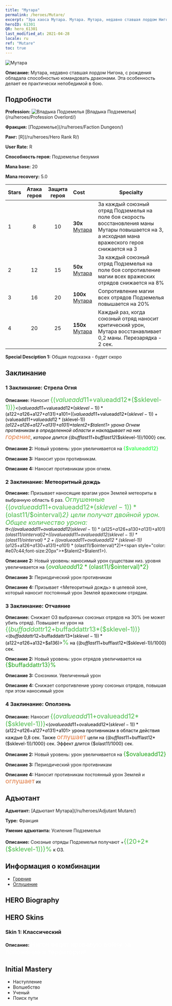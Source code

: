 ```yaml
---
title: "Мутара"
permalink: /heroes/Mutare/
excerpt: "Эра хаоса Мутара. Мутара. Мутара, недавно ставшая лордом Нигона, с рождения обладала способностью командовать драконами. Эта особенность делает ее практически непобедимой в бою."
heroID: 61301
QR: hero_61301
last_modified_at: 2021-04-28
locale: ru
ref: "Mutare"
toc: true
---
```

  ![Мутара](/images/h/h_Mutare.jpg)

 **Описание:** Мутара, недавно ставшая лордом Нигона, с рождения обладала способностью командовать драконами. Эта особенность делает ее практически непобедимой в бою.
## Подробности
 **Profession:** ![Владыка Подземелья](/images/h/h_prof_16.png)  [Владыка Подземелья](/ru/heroes/Profession Overlord/)

 **Фракция:** [Подземелье](/ru/heroes/Faction Dungeon/)

 **Ранг:** [R](/ru/heroes/Hero Rank R/)

 **User Rate:** R

 **Способность героя:** Подземелье безумия

 **Mana base:** 20

 **Mana recovery:** 5.0


  | Stars | Атака героя | Защита героя | Cost |     Specialty     |
  |---------|:---------------:|:---------------:|:--|--------------------|
  |    1    | 8 | 10 | **30x** [Мутара](/ItemsRU/her_389/) | За каждый союзный отряд Подземелья на поле боя скорость восстановления маны Мутары повышается на 3, а исходная мана вражеского героя снижается на 3 |
  |    2    | 12 | 15 | **50x** [Мутара](/ItemsRU/her_389/) | За каждый союзный отряд Подземелья на поле боя сопротивление магии всех вражеских отрядов снижается на 8% |
  |    3    | 16 | 20 | **100x** [Мутара](/ItemsRU/her_389/) | Сопротивление магии всех отрядов Подземелья повышается на 20% |
  |    4    | 20 | 25 | **150x** [Мутара](/ItemsRU/her_389/) | Каждый раз, когда союзный отряд наносит критический урон, Мутара восстанавливает 0,2 маны. Перезарядка - 2 сек. |

 **Special Desciption 1:** Общая подсказка - будет скоро

## Заклинание
### 1 Заклинание: Стрела Огня
 **Описание:** Наносит <span style="color: #48b946;font-size:20px">{($valueadd11+$valueadd12*($sklevel-1))}</span><span style="color: black"><($valueadd11+$valueadd12*($sklevel-1))*($a122+$a126+$a127+$a131)+$a101+(($valueadd11+$valueadd12*($sklevel-1))+($valueadd11+$valueadd12*($sklevel-1))*($a122+$a126+$a127+$a131)+$a101)*$talent2+$talent1> урона Огнем противникам в определенной области и накладывает на них <span style="color: #e07c44;font-size:20px">горение</span><span style="color: black">, которое длится {($bufflast11+$bufflast12*($sklevel-1))/1000} сек.

 **Описание 2:** Новый уровень: урон увеличивается на <span style="color: #00ff22;font-size:16px">{$valueadd12}</span><span style="color: black">

 **Описание 3:** Наносит урон противникам.

 **Описание 4:** Наносит противникам урон огнем.

### 2 Заклинание: Метеоритный дождь
 **Описание:** Призывает наносящие врагам урон Землей метеориты в выбранную область 6 раз. <span style="color: #48b946;font-size:20px">Оглушенные {($ovalueadd11+$ovalueadd12*($sklevel-1))*($olast11/$ointerval)*2} цели получат двойной урон. Общее количество урона: </span><span style="color: black">$t$t<(($ovalueadd11+$ovalueadd12*($sklevel-1))*($a125+$a126+$a130+$a131)+$a101)*($olast11/$ointerval)*2+(($ovalueadd11+$ovalueadd12*($sklevel-1))*($olast11/$ointerval)*2+(($ovalueadd11+$ovalueadd12*($sklevel-1))*($a125+$a126+$a130+$a131)+$a101)*($olast11/$ointerval)*2)*<span style="color: #e07c44;font-size:20px">*$talent2+$talent1>).

 **Описание 2:** Новый уровень: наносимый урон существам низ. уровня увеличивается на <span style="color: #1ca216;font-size:18px">{$ovalueadd12*($olast11/$ointerval)*2}</span><span style="color: black">

 **Описание 3:** Периодический урон противникам

 **Описание 4:** Призывает <Метеоритный дождь> в целевой зоне, который наносит постоянный урон Землей вражеским отрядам.

### 3 Заклинание: Отчаяние
 **Описание:** Снижает ОЗ выбранных союзных отрядов на 30% (не может убить отряд). Повышает их урон на <span style="color: #48b946;font-size:20px">{($buffaddattr12+$buffaddattr13*($sklevel-1))}</span><span style="color: black"><($buffaddattr12+$buffaddattr13*($sklevel-1))*($a122+$a126+$a132+$a136)><span style="color: #48b946;font-size:20px">%</span><span style="color: black"> на {($bufflast11+$bufflast12*($sklevel-1))/1000} сек.

 **Описание 2:** Новый уровень: урон отрядов увеличивается на <span style="color: #1ca216;font-size:18px">{$buffaddattr13}%</span><span style="color: black">

 **Описание 3:** Союзники. Увеличенный урон

 **Описание 4:** Снижает сопротивление урону союзных отрядов, повышая при этом наносимый урон

### 4 Заклинание: Оползень
 **Описание:** Наносит <span style="color: #48b946;font-size:20px">{($ovalueadd11+$ovalueadd12*($sklevel-1))}</span><span style="color: black"><($ovalueadd11+$ovalueadd12*($sklevel-1))*($a122+$a126+$a127+$a131)+$a101> урона противникам в области действия каждые 0,8 сек. Также <span style="color: #e07c44;font-size:20px">оглушает</span><span style="color: black"> цели на {($bufflast11+$bufflast12*($sklevel-1))/1000} сек. Эффект длится {$olast11/1000} сек.

 **Описание 2:** Новый уровень: урон увеличивается на <span style="color: #1ca216;font-size:18px">{$ovalueadd12}</span><span style="color: black">

 **Описание 3:** Периодический урон противникам

 **Описание 4:** Наносит противникам постоянный урон Землей и <span style="color: #e07c44;font-size:20px">оглушает</span><span style="color: black"> их


## Адъютант

 **Адъютант:**  [Адъютант Мутара](/ru/heroes/Adjutant Mutare/) 

 **Type:**  Фракция 

 **Умение адъютанта:**  Усиление Подземелья 

 **Описание:** Союзные отряды Подземелья получают +<span style="color: #48b946;font-size:20px">{(20+2*($sklevel-1))}%</span><span style="color: black"> к ОЗ.

## Информация о комбинации

* [Горение](/ru/combination/Горение/) 
* [Оглушение](/ru/combination/Оглушение/) 

## HERO Biography

## HERO Skins
### Skin 1: **Классический**

 **Описание:** <span style="color: #ffffff;font-size:20px">Нигон ведет кровавую войну за положение и территории!</span>



## Initial Mastery
   - Наступление
   - Волшебство
   - Ученый
   - Поиск пути
